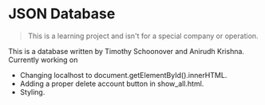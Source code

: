 # JSON Database
> This is a learning project and isn't for a special company or operation.

This is a database written by Timothy Schoonover and Anirudh Krishna. Currently working on
- Changing localhost to document.getElementById().innerHTML.
- Adding a proper delete account button in show_all.html.
- Styling.
